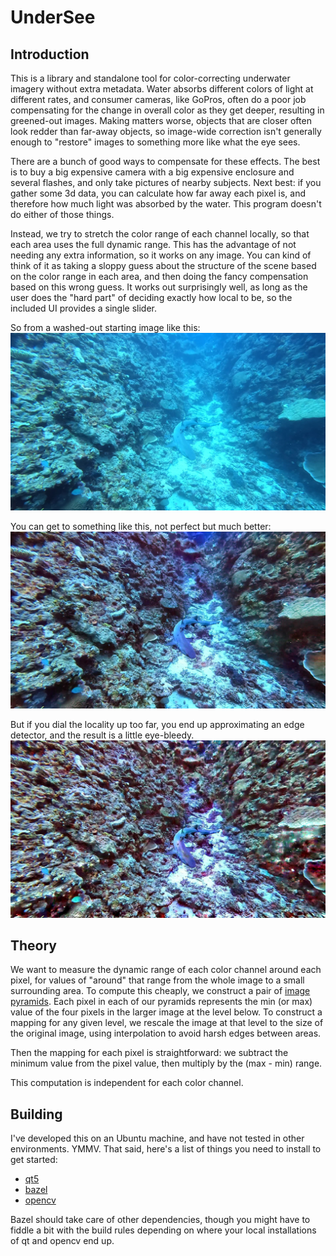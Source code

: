 # UnderSee

## Introduction

This is a library and standalone tool
for color-correcting underwater imagery without extra metadata.
Water absorbs different colors of light at different rates,
and consumer cameras, like GoPros,
often do a poor job compensating for the change in overall color as they get deeper,
resulting in greened-out images.
Making matters worse,
objects that are closer often look redder than far-away objects,
so image-wide correction isn't generally enough to "restore" images
to something more like what the eye sees.

There are a bunch of good ways to compensate for these effects.
The best is to buy a big expensive camera
with a big expensive enclosure and several flashes,
and only take pictures of nearby subjects.
Next best: if you gather some 3d data,
you can calculate how far away each pixel is,
and therefore how much light was absorbed by the water.
This program doesn't do either of those things.

Instead, we try to stretch the color range of each channel locally,
so that each area uses the full dynamic range.
This has the advantage of not needing any extra information,
so it works on any image.
You can kind of think of it as taking a sloppy guess about the structure of the scene
based on the color range in each area,
and then doing the fancy compensation based on this wrong guess.
It works out surprisingly well,
as long as the user does the "hard part" of deciding exactly how local to be,
so the included UI provides a single slider.

So from a washed-out starting image like this:
![Very blue picture of shark](examples/shark_original.jpg "Original GoPro photo")

You can get to something like this,
not perfect but much better:
![Less blue picture of shark](examples/shark_output.jpg "Processed photo")

But if you dial the locality up too far,
you end up approximating an edge detector,
and the result is a little eye-bleedy.
![Eye-bleedy picture of shark](examples/shark_too_local.jpg "Overprocessed photo")

## Theory

We want to measure the dynamic range of each color channel around each pixel,
for values of "around" that range from the whole image to a small surrounding area.
To compute this cheaply, we construct a pair of
[image pyramids](https://docs.opencv.org/3.4/d4/d1f/tutorial_pyramids.html).
Each pixel in each of our pyramids represents the min (or max) value
of the four pixels in the larger image at the level below.
To construct a mapping for any given level,
we rescale the image at that level to the size of the original image,
using interpolation to avoid harsh edges between areas.

Then the mapping for each pixel is straightforward:
we subtract the minimum value from the pixel value,
then multiply by the (max - min) range.

This computation is independent for each color channel.

## Building

I've developed this on an Ubuntu machine,
and have not tested in other environments.
YMMV. That said, here's a list of things you need to install to get started:

- [qt5](https://wiki.qt.io/Install_Qt_5_on_Ubuntu)
- [bazel](https://bazel.build/install/ubuntu)
- [opencv](https://docs.opencv.org/4.x/d7/d9f/tutorial_linux_install.html)

Bazel should take care of other dependencies,
though you might have to fiddle a bit with the build rules
depending on where your local installations of qt and opencv end up.
